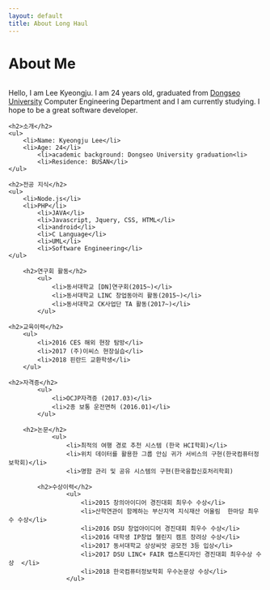 ```yaml
---
layout: default
title: About Long Haul
---
```


<div class="post">
	<h1 class="pageTitle">About Me</h1>
	<img src="{{ '/assets/img/touring.jpg' | prepend: site.baseurl }}" alt="">
	<p class="intro">Hello, I am Lee Kyeongju. I am 24 years old, graduated from <a href="http://www.dongseo.ac.kr/kr/">Dongseo University</a> Computer Engineering Department and I am currently studying. I hope to be a great software developer.</p>

	<h2>소개</h2>
	<ul>
		<li>Name: Kyeongju Lee</li>
  		<li>Age: 24</li>
			<li>academic background: Dongseo University graduation<li>
			<li>Residence: BUSAN</li>
  	</ul>

	<h2>전공 지식</h2>
	<ul>
		<li>Node.js</li>
  		<li>PHP</li>
			<li>JAVA</li>
			<li>Javascript, Jquery, CSS, HTML</li>
			<li>android</li>
			<li>C Language</li>
			<li>UML</li>
			<li>Software Engineering</li>
  	</ul>

		<h2>연구회 활동</h2>
			<ul>
				<li>동서대학교 [DN]연구회(2015~)</li>
				<li>동서대학교 LINC 창업동아리 활동(2015~)</li>
				<li>동서대학교 CK사업단 TA 활동(2017~)</li>
			</ul>

	<h2>교육이력</h2>
		<ul>
			<li>2016 CES 해외 현장 탐방</li>
			<li>2017 (주)이씨스 현장실습</li>
			<li>2018 핀란드 교환학생</li>
		</ul>

	<h2>자격증</h2>
			<ul>
				<li>OCJP자격증 (2017.03)</li>
				<li>2종 보통 운전면허 (2016.01)</li>
			</ul>

		<h2>논문</h2>
				<ul>
					<li>최적의 여행 경로 추천 시스템 (한국 HCI학회)</li>
					<li>위치 데이터를 활용한 그룹 안심 귀가 서비스의 구현(한국컴퓨터정보학회)</li>
					<li>명함 관리 및 공유 시스템의 구현(한국융합신호처리학회)
</li>
			  </ul>

			<h2>수상이력</h2>
					<ul>
						<li>2015 창의아이디어 경진대회 최우수 수상</li>
						<li>산학연관이 함께하는 부산지역 지식재산 어울림  한마당 최우수 수상</li>
						<li>2016 DSU 창업아이디어 경진대회 최우수 수상</li>
						<li>2016 대학생 IP창업 챌린지 캠프 장려상 수상</li>
						<li>2017 동서대학교 상상씨앗 공모전 3등 입상</li>
						<li>2017 DSU LINC+ FAIR 캡스톤디자인 경진대회 최우수상 수상  </li>
						<li>2018 한국컴퓨터정보학회 우수논문상 수상</li>
					</ul>
</div>
